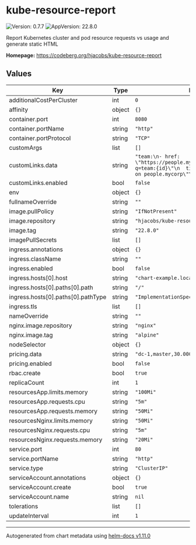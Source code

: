 # kube-resource-report

![Version: 0.7.7](https://img.shields.io/badge/Version-0.7.7-informational?style=flat-square) ![AppVersion: 22.8.0](https://img.shields.io/badge/AppVersion-22.8.0-informational?style=flat-square)

Report Kubernetes cluster and pod resource requests vs usage and generate static HTML

**Homepage:** <https://codeberg.org/hjacobs/kube-resource-report>

## Values

| Key | Type | Default | Description |
|-----|------|---------|-------------|
| additionalCostPerCluster | int | `0` |  |
| affinity | object | `{}` |  |
| container.port | int | `8080` |  |
| container.portName | string | `"http"` |  |
| container.portProtocol | string | `"TCP"` |  |
| customArgs | list | `[]` |  |
| customLinks.data | string | `"team:\n- href: \"https://people.mycorp.example.org/search?q=team:{id}\"\n  title: \"Search team {id} on people.mycorp\"\n  icon: search\n"` |  |
| customLinks.enabled | bool | `false` |  |
| env | object | `{}` |  |
| fullnameOverride | string | `""` |  |
| image.pullPolicy | string | `"IfNotPresent"` |  |
| image.repository | string | `"hjacobs/kube-resource-report"` |  |
| image.tag | string | `"22.8.0"` |  |
| imagePullSecrets | list | `[]` |  |
| ingress.annotations | object | `{}` |  |
| ingress.className | string | `""` |  |
| ingress.enabled | bool | `false` |  |
| ingress.hosts[0].host | string | `"chart-example.local"` |  |
| ingress.hosts[0].paths[0].path | string | `"/"` |  |
| ingress.hosts[0].paths[0].pathType | string | `"ImplementationSpecific"` |  |
| ingress.tls | list | `[]` |  |
| nameOverride | string | `""` |  |
| nginx.image.repository | string | `"nginx"` |  |
| nginx.image.tag | string | `"alpine"` |  |
| nodeSelector | object | `{}` |  |
| pricing.data | string | `"dc-1,master,30.000\ndc-1,worker,500.000\n"` |  |
| pricing.enabled | bool | `false` |  |
| rbac.create | bool | `true` |  |
| replicaCount | int | `1` |  |
| resourcesApp.limits.memory | string | `"100Mi"` |  |
| resourcesApp.requests.cpu | string | `"5m"` |  |
| resourcesApp.requests.memory | string | `"50Mi"` |  |
| resourcesNginx.limits.memory | string | `"50Mi"` |  |
| resourcesNginx.requests.cpu | string | `"5m"` |  |
| resourcesNginx.requests.memory | string | `"20Mi"` |  |
| service.port | int | `80` |  |
| service.portName | string | `"http"` |  |
| service.type | string | `"ClusterIP"` |  |
| serviceAccount.annotations | object | `{}` |  |
| serviceAccount.create | bool | `true` |  |
| serviceAccount.name | string | `nil` |  |
| tolerations | list | `[]` |  |
| updateInterval | int | `1` |  |

----------------------------------------------
Autogenerated from chart metadata using [helm-docs v1.11.0](https://github.com/norwoodj/helm-docs/releases/v1.11.0)
